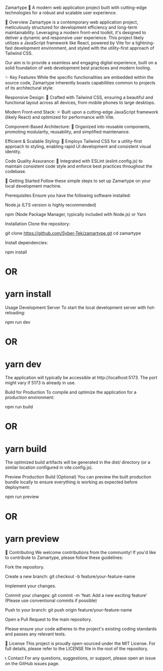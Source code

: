 Zamartype 🚀
A modern web application project built with cutting-edge technologies for a robust and scalable user experience.

🌟 Overview
Zamartype is a contemporary web application project, meticulously structured for development efficiency and long-term maintainability. Leveraging a modern front-end toolkit, it's designed to deliver a dynamic and responsive user experience. This project likely utilizes a JavaScript framework like React, powered by Vite for a lightning-fast development environment, and styled with the utility-first approach of Tailwind CSS.

Our aim is to provide a seamless and engaging digital experience, built on a solid foundation of web development best practices and modern tooling.

✨ Key Features
While the specific functionalities are embedded within the source code, Zamartype inherently boasts capabilities common to projects of its architectural style:

Responsive Design: 📱 Crafted with Tailwind CSS, ensuring a beautiful and functional layout across all devices, from mobile phones to large desktops.

Modern Front-end Stack: ⚛️ Built upon a cutting-edge JavaScript framework (likely React) and optimized for performance with Vite.

Component-Based Architecture: 🧩 Organized into reusable components, promoting modularity, reusability, and simplified maintenance.

Efficient & Scalable Styling: 🎨 Employs Tailwind CSS for a utility-first approach to styling, enabling rapid UI development and consistent visual identity.

Code Quality Assurance: 🧹 Integrated with ESLint (eslint.config.js) to maintain consistent code style and enforce best practices throughout the codebase.

🚀 Getting Started
Follow these simple steps to set up Zamartype on your local development machine.

Prerequisites
Ensure you have the following software installed:

Node.js (LTS version is highly recommended)

npm (Node Package Manager, typically included with Node.js) or Yarn

Installation
Clone the repository:

git clone https://github.com/Syber-Tek/zamartype.git
cd zamartype

Install dependencies:

npm install
# OR
# yarn install

Usage
Development Server
To start the local development server with hot-reloading:

npm run dev
# OR
# yarn dev

The application will typically be accessible at http://localhost:5173. The port might vary if 5173 is already in use.

Build for Production
To compile and optimize the application for a production environment:

npm run build
# OR
# yarn build

The optimized build artifacts will be generated in the dist/ directory (or a similar location configured in vite.config.js).

Preview Production Build (Optional)
You can preview the built production bundle locally to ensure everything is working as expected before deployment:

npm run preview
# OR
# yarn preview

🤝 Contributing
We welcome contributions from the community! If you'd like to contribute to Zamartype, please follow these guidelines:

Fork the repository.

Create a new branch: git checkout -b feature/your-feature-name

Implement your changes.

Commit your changes: git commit -m 'feat: Add a new exciting feature' (Please use conventional commits if possible)

Push to your branch: git push origin feature/your-feature-name

Open a Pull Request to the main repository.

Please ensure your code adheres to the project's existing coding standards and passes any relevant tests.

📄 License
This project is proudly open-sourced under the MIT License. For full details, please refer to the LICENSE file in the root of the repository.

📞 Contact
For any questions, suggestions, or support, please open an issue on the GitHub issues page.
